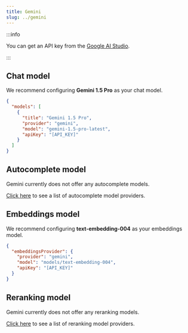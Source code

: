```yaml
---
title: Gemini
slug: ../gemini
---
```


:::info

You can get an API key from the [Google AI Studio](https://aistudio.google.com/).

:::

## Chat model

We recommend configuring **Gemini 1.5 Pro** as your chat model.

```json title="config.json"
{
  "models": [
    {
      "title": "Gemini 1.5 Pro",
      "provider": "gemini",
      "model": "gemini-1.5-pro-latest",
      "apiKey": "[API_KEY]"
    }
  ]
}
```

## Autocomplete model

Gemini currently does not offer any autocomplete models.

[Click here](../../model-types/autocomplete.md) to see a list of autocomplete model providers.

## Embeddings model

We recommend configuring **text-embedding-004** as your embeddings model.

```json title="config.json"
{
  "embeddingsProvider": {
    "provider": "gemini",
    "model": "models/text-embedding-004",
    "apiKey": "[API_KEY]"
  }
}
```

## Reranking model

Gemini currently does not offer any reranking models.

[Click here](../../model-types/reranking.md) to see a list of reranking model providers.
